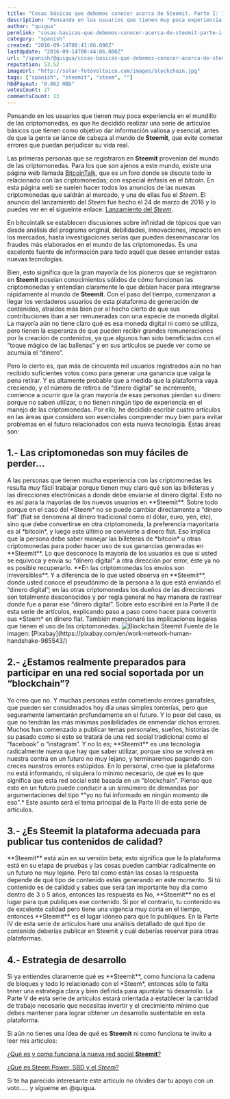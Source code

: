 ```yaml
---
title: "Cosas básicas que debemos conocer acerca de Steemit. Parte I: Introducción"
description: "Pensando en los usuarios que tienen muy poca experiencia en el mundillo de las criptomonedas, es que he decidido realizar una serie de artículos básic..."
author: "quigua"
permlink: "cosas-basicas-que-debemos-conocer-acerca-de-steemit-parte-i-introduccion"
category: "spanish"
created: "2016-09-14T00:41:06.000Z"
lastUpdate: "2016-09-14T00:44:06.000Z"
url: "/spanish/@quigua/cosas-basicas-que-debemos-conocer-acerca-de-steemit-parte-i-introduccion"
reputation: 53.52
imageUrl: "http://solar-fotovoltaico.com/images/blockchain.jpg"
tags: ["spanish", "steemit", "steem", ""]
hbdPayout: "0.062 HBD"
votesCount: 27
commentsCount: 13
---
```


Pensando en los usuarios que tienen muy poca experiencia en el mundillo de las criptomonedas, es que he decidido realizar una serie de artículos básicos que tienen como objetivo dar información valiosa y esencial, antes de que la gente se lance de cabeza al mundo de **Steemit**,  que evite cometer errores que puedan perjudicar su vida real.

Las primeras personas que se registraron en **Steemit** provenían del mundo de las criptomonedas. Para los que son ajenos a este mundo, existe una página web  llamada [BitcoinTalk](http://bitcointalk.org), que es un foro donde se discute todo lo relacionado con las criptomonedas; con especial énfasis en el *bitcoin*. En esta página web se suelen hacer todos los anuncios de las nuevas criptomonedas que saldrán al mercado, y una de ellas fue el *Steem*. El anuncio del lanzamiento del  *Steem* fue hecho el 24 de marzo de 2016 y lo puedes ver en el sigueinte enlace:  [Lanzamiento del *Steem*](https://bitcointalk.org/index.php?topic=1410943.0.).

En bitcointalk se establecen discusiones sobre infinidad de tópicos que van desde análisis del programa original, debilidades, innovaciones, impacto en los mercados, hasta investigaciones serias que pueden desenmascarar los fraudes más elaborados en el mundo de las criptomonedas. Es una excelente fuente de información para todo aquél que desee entender estas nuevas tecnologías. 

Bien, esto significa que la gran mayoría de los pioneros que se registraron en **Steemit** poseían conocimientos sólidos de cómo funcionan las criptomonedas y entendían claramente lo que debían hacer para integrarse rápidamente al mundo de **Steemit**. Con el paso del tiempo, comenzaron a llegar los verdaderos usuarios de esta plataforma de generación de contenidos, atraídos más bien por el hecho cierto de que sus contribuciones iban a ser remuneradas con una especie de moneda digital. La mayoría aún no tiene claro qué es esa moneda digital ni como se utiliza, pero tienen la esperanza de que pueden recibir grandes remuneraciones por la creación de contenidos, ya que algunos han sido beneficiados con el “toque mágico de las ballenas” y en sus artículos se puede ver como se acumula el “dinero”. 

Pero lo cierto es, que más de cincuenta mil usuarios registrados aún no han recibido suficientes votos como para generar una ganancia que valga la pena retirar. Y es altamente probable que a medida que la plataforma vaya creciendo, y el número de retiros de “dinero digital”  se incremente, comience a ocurrir que la gran mayoría de esas personas pierdan su dinero porque no saben utilizar, o no tienen ningún tipo de experiencia en el manejo de las criptomonedas. 
Por ello, he decidido escribir cuatro artículos en las áreas que considero son esenciales comprender muy bien para evitar problemas en el futuro relacionados con esta nueva tecnología. Estas áreas son:
<h2>1.- Las criptomonedas son muy fáciles de perder…</h2>
A las personas que tienen mucha experiencia con las  criptomonedas les resulta muy fácil trabajar porque tienen muy claro qué son las billeteras y las direcciones electrónicas a donde debe enviarse el dinero digital. Esto no es así para la mayorías de los nuevos usuarios en **Steemit**. Sobre todo porque en el caso del *Steem* no se puede cambiar directamente a “dinero fiat” (fiat se denomina al dinero tradicional como el dólar, euro, yen, etc), sino que debe convertirse en otra criptomoneda, la preferencia mayoritaria es al *bitcoin*, y luego este último se convierte a dinero fiat. Eso implica que la persona debe saber manejar las billeteras de *bitcoin* u otras criptomonedas para poder hacer uso de sus ganancias generadas en **Steemit**. 
Lo que desconoce la mayoría de los usuarios es que si usted se equivoca y envía su “dinero digital” a otra dirección por error, éste ya no es posible recuperarlo. **En las criptomonedas los envíos son irreversibles**. Y a diferencia de lo que usted observa en **Steemit**, donde usted conoce el pseudónimo de la persona a la que está enviando el “dinero digital”; en las otras criptomonedas los dueños de las direcciones son totalmente desconocidos y por regla general no hay manera de rastrear donde fue a parar ese “dinero digital”. 
Sobre esto escribiré en la Parte II de esta serie de artículos, explicando paso a paso como hacer para convertir sus *Steem* en dinero fiat. También mencionaré las implicaciones legales que tienen el uso de las criptomonedas. 
<img src="http://solar-fotovoltaico.com/images/blockchain.jpg" alt="Blockchain Steemit" style="center">
Fuente de la imagen: [Pixabay](https://pixabay.com/en/work-network-human-handshake-985543/)
<h2>2.- ¿Estamos realmente preparados para participar en una red social soportada por un “blockchain”?</h2>
Yo creo que no. Y muchas personas están cometiendo errores garrafales, que pueden ser considerados hoy día unas simples tonterías, pero que seguramente lamentarán profundamente en el futuro. Y lo peor del caso, es que no tendrán las más mínimas posibilidades de enmendar dichos errores. 
Muchos han comenzado a publicar temas personales, sueños, historias de su pasado como si esto se tratará de una red social tradicional como el “facebook” o “instagram”. Y no lo es;  **Steemit** es una tecnología radicalmente nueva que hay que saber utilizar, porque sino se volverá en nuestra contra en un futuro no muy lejano, y terminaremos pagando con creces nuestros errores estúpidos.
En lo personal, creo que la plataforma no está informando, ni siquiera lo mínimo necesario, de qué es lo que significa que esta red social esté basada en un "blockchain". Pienso que esto en un futuro puede conducir a un sinnúmero de demandas por argumentaciones del tipo *"yo no fui informado en ningún momento de eso".*
Este asunto será el tema principal de la Parte III de esta serie de artículos.

<h2>3.- ¿Es Steemit la plataforma adecuada  para publicar tus contenidos de calidad?</h2>
**Steemit** está aún en su versión beta; esto significa que la la plataforma está en su etapa de pruebas y las cosas pueden cambiar radicalmente en un futuro no muy lejano. Pero tal como están las cosas la respuesta depende de qué tipo de contenido estés generando en este momento. Si tú contenido es de calidad y sabes que será tan importante hoy día como dentro de 3 o 5 años, entonces las respuesta es No, **Steemit** no es el lugar para que publiques ese contenido. Si por el contrario, tu contenido es de excelente calidad pero tiene una vigencia muy corta en el tiempo, entonces **Steemit** es el lugar idóneo para que lo publiques. 
En la Parte IV de esta serie de artículos haré una análisis detallado de qué tipo de contenido deberías publicar en Steemit y cuál deberías reservar para otras plataformas.

<h2>4.- Estrategia de desarrollo</h2>
Si ya entiendes claramente qué es **Steemit**, como funciona la cadena de bloques y todo lo relacionado con el *Steem*, entonces sólo te falta tener una estrategia clara y bien definida para apuntalar tú desarrollo. La Parte V de esta serie de artículos  estará orientada a establecer la cantidad de trabajo necesario que necesitas invertir y el crecimiento mínimo que debes mantener para lograr obtener un desarrollo sustentable en esta plataforma. 

Si aún no tienes una ídea de qué es **Steemit** ni como funciona te invito a leer mis artículos:

[¿Qué es y como funciona la nueva red social **Steemit**?](https://steemit.com/steemit/@quigua/que-es-y-como-funciona-la-nueva-red-social-steemit)

[¿Qué es Steem Power, SBD y el *Steem*?](https://steemit.com/steemit/@quigua/que-es-el-steem-power-smd-y-el-steem)

Si te ha parecido interesante este artículo no olvides dar tu apoyo con un voto..... y sígueme en @quigua.